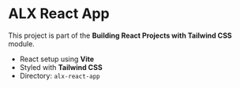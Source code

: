 # ALX React App

This project is part of the **Building React Projects with Tailwind CSS** module.

- React setup using **Vite**
- Styled with **Tailwind CSS**
- Directory: `alx-react-app`
